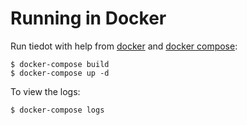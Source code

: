 # Running in Docker
Run tiedot with help from [docker](https://docs.docker.com/engine/installation/) and [docker compose](https://docs.docker.com/compose/install/):

    $ docker-compose build
    $ docker-compose up -d

To view the logs:

    $ docker-compose logs